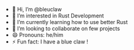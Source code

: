 - 👋 Hi, I’m @bleuclaw
- 👀 I’m interested in Rust Development
- 🌱 I’m currently learning how to use better Rust
- 💞️ I’m looking to collaborate on few projects
- 😄 Pronouns: he/him
- ⚡ Fun fact: I have a blue claw !

